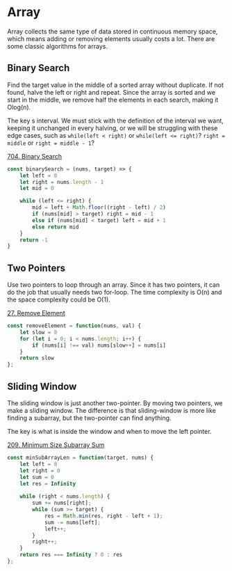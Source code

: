 # Array
Array collects the same type of data stored in continuous memory space, which means adding or removing elements usually costs a lot. There are some classic algorithms for arrays.

## Binary Search
Find the target value in the middle of a sorted array without duplicate. If not found, halve the left or right and repeat. Since the array is sorted and we start in the middle, we remove half the elements in each search, making it Olog(n).

The key s interval. We must stick with the definition of the interval we want, keeping it unchanged in every halving, or we will be struggling with these edge cases, such as `while(left < right)` or `while(left <= right)`? `right = middle` or `right = middle - 1`?

[704. Binary Search](https://leetcode.com/problems/binary-search/submissions/1147964083/)

```js
const binarySearch = (nums, target) => {
    let left = 0
    let right = nums.length - 1
    let mid = 0

    while (left <= right) {
        mid = left + Math.floor((right - left) / 2)
        if (nums[mid] > target) right = mid - 1
        else if (nums[mid] < target) left = mid + 1
        else return mid
    }
    return -1
}
```

## Two Pointers
Use two pointers to loop through an array. Since it has two pointers, it can do the job that usually needs two for-loop. The time complexity is O(n) and the space complexity could be O(1).

[27. Remove Element](https://leetcode.com/problems/remove-element/description/)

```js
const removeElement = function(nums, val) {
    let slow = 0
    for (let i = 0; i < nums.length; i++) {
        if (nums[i] !== val) nums[slow++] = nums[i]
    }
    return slow
};
```

## Sliding Window
The sliding window is just another two-pointer. By moving two pointers, we make a sliding window. The difference is that sliding-window is more like finding a subarray, but the two-pointer can find anything.

The key is what is inside the window and when to move the left pointer.

[209. Minimum Size Subarray Sum](https://leetcode.com/problems/minimum-size-subarray-sum/description/)

```js
const minSubArrayLen = function(target, nums) {
    let left = 0
    let right = 0
    let sum = 0
    let res = Infinity
    
    while (right < nums.length) {
        sum += nums[right];
        while (sum >= target) {
            res = Math.min(res, right - left + 1);
            sum -= nums[left];
            left++;
        }
        right++;
    }
    return res === Infinity ? 0 : res
};
```
